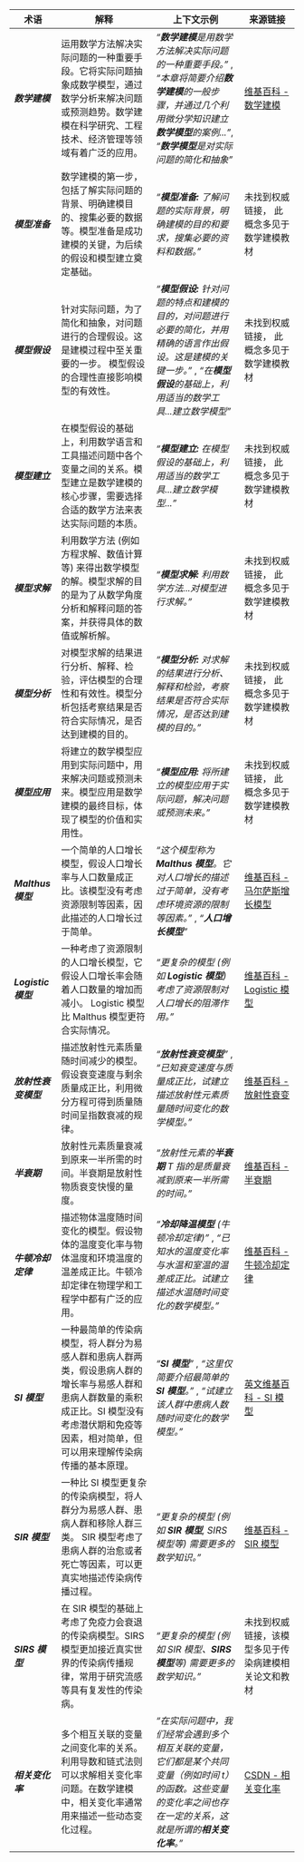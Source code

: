 
| 术语            | 解释                                                                                                                                                                                                                                                                                                                                                             | 上下文示例                                                                                                                                                                                                                                                                                                                                                                                     | 来源链接                                                                                                                                                                                                          |
| --------------- | ------------------------------------------------------------------------------------------------------------------------------------------------------------------------------------------------------------------------------------------------------------------------------------------------------------------------------------------------------------------ | ------------------------------------------------------------------------------------------------------------------------------------------------------------------------------------------------------------------------------------------------------------------------------------------------------------------------------------------------------------------------------------------------------ | -------------------------------------------------------------------------------------------------------------------------------------------------------------------------------------------------- |
| ***数学建模***    |  运用数学方法解决实际问题的一种重要手段。它将实际问题抽象成数学模型，通过数学分析来解决问题或预测趋势。数学建模在科学研究、工程技术、经济管理等领域有着广泛的应用。                                                                                                                                                                      |  _“**数学建模**是用数学方法解决实际问题的一种重要手段。”_ , _“本章将简要介绍**数学建模**的一般步骤，并通过几个利用微分学知识建立**数学模型**的案例...”_, _“**数学模型**是对实际问题的简化和抽象”_                                                                                                                                                               |  [维基百科 - 数学建模](https://zh.wikipedia.org/zh-cn/%E6%95%B0%E5%AD%A6%E5%BB%BA%E6%A8%A1)                                                                                                     |
| ***模型准备***    |  数学建模的第一步，包括了解实际问题的背景、明确建模目的、搜集必要的数据等。模型准备是成功建模的关键，为后续的假设和模型建立奠定基础。                                                                                                                                                                          |  _“**模型准备:** 了解问题的实际背景，明确建模的目的和要求，搜集必要的资料和数据。”_                                                                                                                                                                                                                                               | 未找到权威链接， 此概念多见于数学建模教材                                                                                                                                                                   |
| ***模型假设***    |  针对实际问题，为了简化和抽象，对问题进行的合理假设。这是建模过程中至关重要的一步。 模型假设的合理性直接影响模型的有效性。                                                                                                                                                               |  _“**模型假设:** 针对问题的特点和建模的目的，对问题进行必要的简化，并用精确的语言作出假设。这是建模的关键一步。”_ , _“在**模型假设**的基础上，利用适当的数学工具...建立数学模型”_                                                                                                                                                                         |  未找到权威链接， 此概念多见于数学建模教材                                                                                                                                                                 |
| ***模型建立***    |  在模型假设的基础上，利用数学语言和工具描述问题中各个变量之间的关系。模型建立是数学建模的核心步骤，需要选择合适的数学方法来表达实际问题的本质。                                                                                                                                                               |  _“**模型建立:** 在模型假设的基础上，利用适当的数学工具...建立数学模型...”_                                                                                                                                                                                                                                              |   未找到权威链接， 此概念多见于数学建模教材                                                                                                                                                                |
| ***模型求解***    |  利用数学方法 (例如方程求解、数值计算等) 来得出数学模型的解。模型求解的目的是为了从数学角度分析和解释问题的答案，并获得具体的数值或解析解。                                                                                                                                                              |   _“**模型求解:** 利用数学方法...对模型进行求解。”_                                                                                                                                                                                                                                         |  未找到权威链接， 此概念多见于数学建模教材                                                                                                                                                                |
| ***模型分析***    |  对模型求解的结果进行分析、解释、检验，评估模型的合理性和有效性。模型分析包括考察结果是否符合实际情况，是否达到建模的目的。                                                                                                                                                            |   _“**模型分析:** 对求解的结果进行分析、解释和检验，考察结果是否符合实际情况，是否达到建模的目的。”_                                                                                                                                                                                                                           | 未找到权威链接， 此概念多见于数学建模教材                                                                                                                                                                 |
| ***模型应用***    |  将建立的数学模型应用到实际问题中，用来解决问题或预测未来。模型应用是数学建模的最终目标，体现了模型的价值和实用性。                                                                                                                                                              |   _“**模型应用:** 将所建立的模型应用于实际问题，解决问题或预测未来。”_                                                                                                                                                                                                                           | 未找到权威链接， 此概念多见于数学建模教材                                                                                                                                                                 |
| ***Malthus 模型*** |  一个简单的人口增长模型，假设人口增长率与人口数量成正比。该模型没有考虑资源限制等因素，因此描述的人口增长过于简单。                                                                                                                                                                  |   _“这个模型称为 **Malthus 模型**。它对人口增长的描述过于简单，没有考虑环境资源的限制等因素。”_ , _“**人口增长模型**”_                                                                                                                                                                               |  [维基百科 - 马尔萨斯增长模型](https://zh.wikipedia.org/zh-cn/%E9%A9%AC%E5%B0%94%E8%90%A8%E6%96%AF%E5%A2%9E%E9%95%BF%E6%A8%A1%E5%9E%8B)                                                           |
| ***Logistic 模型*** |  一种考虑了资源限制的人口增长模型，它假设人口增长率会随着人口数量的增加而减小。 Logistic 模型比 Malthus 模型更符合实际情况。                                                                                                                                                                 |   _“更复杂的模型 (例如 **Logistic 模型**) 考虑了资源限制对人口增长的阻滞作用。”_                                                                                                                                                                                                                  | [维基百科 - Logistic 模型](https://zh.wikipedia.org/zh-cn/Logistic%E6%A8%A1%E5%9E%8B)                                                                   |
| ***放射性衰变模型*** |  描述放射性元素质量随时间减少的模型。假设衰变速度与剩余质量成正比，利用微分方程可得到质量随时间呈指数衰减的规律。                                                                                                                                                                   | _“**放射性衰变模型**”_ , _“已知衰变速度与质量成正比，试建立描述放射性元素质量随时间变化的数学模型。”_                                                                                                                                                                                                      |   [维基百科 - 放射性衰变](https://zh.wikipedia.org/zh-cn/%E6%94%BE%E5%B0%84%E6%80%A7%E8%A1%B0%E5%8F%98)                                                                                |
| ***半衰期***     |  放射性元素质量衰减到原来一半所需的时间。半衰期是放射性物质衰变快慢的量度。                                                                                                                                                                     | _“放射性元素的**半衰期** T 指的是质量衰减到原来一半所需的时间。”_                                                                                                                                                                                                                    |   [维基百科 - 半衰期](https://zh.wikipedia.org/zh-cn/%E5%8D%8A%E8%A1%B0%E6%9C%9F)                                                                                  |
| ***牛顿冷却定律***  |  描述物体温度随时间变化的模型。假设物体的温度变化率与物体温度和环境温度的温差成正比。牛顿冷却定律在物理学和工程学中都有广泛的应用。                                                                                                                                                                    |   _“**冷却降温模型** (牛顿冷却定律)”_ , _“已知水的温度变化率与水温和室温的温差成正比。试建立描述水温随时间变化的数学模型。”_                                                                                                                                                                                         |   [维基百科 - 牛顿冷却定律](https://zh.wikipedia.org/zh-cn/%E7%89%9B%E9%A1%BF%E5%86%B7%E5%8D%B4%E5%AE%9A%E5%BE%8B)                                                                               |
| ***SI 模型***      |  一种最简单的传染病模型，将人群分为易感人群和患病人群两类，假设患病人群的增长率与易感人群和患病人群数量的乘积成正比。SI 模型没有考虑潜伏期和免疫等因素，相对简单，但可以用来理解传染病传播的基本原理。                                                                                                                                                                |   _“**SI 模型**”_ , _“这里仅简要介绍最简单的 **SI 模型**。”_ , _“试建立该人群中患病人数随时间变化的数学模型。”_                                                                                                                                                                                          |  [英文维基百科 - SI 模型](https://en.wikipedia.org/wiki/Compartmental_models_in_epidemiology#The_SI_model)                                                                |
| ***SIR 模型***     |  一种比 SI 模型更复杂的传染病模型，将人群分为易感人群、患病人群和移除人群三类。 SIR 模型考虑了患病人群的治愈或者死亡等因素，可以更真实地描述传染病传播过程。                                                                                                                                                                   |   _“更复杂的模型 (例如 **SIR 模型**, SIRS 模型等) 需要更多的数学知识。”_                                                                                                                                                                                                                   |  [维基百科 - SIR 模型](https://zh.wikipedia.org/zh-cn/SIR%E6%A8%A1%E5%9E%8B)                                                                  |
| ***SIRS 模型***   |  在 SIR 模型的基础上考虑了免疫力会衰退的传染病模型。SIRS 模型更加接近真实世界的传染病传播规律，常用于研究流感等具有复发性的传染病。                                                                                                                                                             |   _“更复杂的模型 (例如 SIR 模型、**SIRS 模型**等) 需要更多的数学知识。”_                                                                                                                                                                                                                   |   未找到权威链接，该模型多见于传染病建模相关论文和教材                                                                  |
| ***相关变化率*** |  多个相互关联的变量之间变化率的关系。 利用导数和链式法则可以求解相关变化率问题。在数学建模中，相关变化率通常用来描述一些动态变化过程。                                                                                                                                                                | _“在实际问题中，我们经常会遇到多个相互关联的变量，它们都是某个共同变量（例如时间 t）的函数。这些变量的变化率之间也存在一定的关系，这就是所谓的**相关变化率**。”_                                                                                                                                                                                                                                  |   [CSDN - 相关变化率](https://blog.csdn.net/m0_51784986/article/details/120738102)                                                               |

